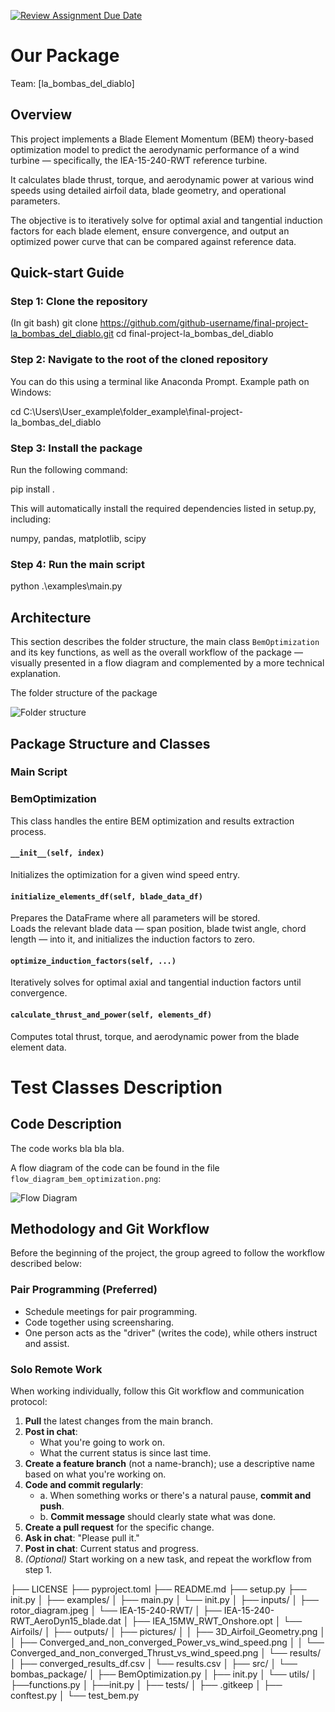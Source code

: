 [![Review Assignment Due Date](https://classroom.github.com/assets/deadline-readme-button-22041afd0340ce965d47ae6ef1cefeee28c7c493a6346c4f15d667ab976d596c.svg)](https://classroom.github.com/a/zjSXGKeR)
# Our Package

Team: [la_bombas_del_diablo]

## Overview

This project implements a Blade Element Momentum (BEM) theory-based optimization model to predict the aerodynamic performance of a wind turbine — specifically, the IEA-15-240-RWT reference turbine.

It calculates blade thrust, torque, and aerodynamic power at various wind speeds using detailed airfoil data, blade geometry, and operational parameters.

The objective is to iteratively solve for optimal axial and tangential induction factors for each blade element, ensure convergence, and output an optimized power curve that can be compared against reference data.


## Quick-start Guide

### Step 1: Clone the repository

(In git bash)
git clone https://github.com/github-username/final-project-la_bombas_del_diablo.git
cd final-project-la_bombas_del_diablo

### Step 2: Navigate to the root of the cloned repository
You can do this using a terminal like Anaconda Prompt.
Example path on Windows:

cd C:\Users\User_example\folder_example\final-project-la_bombas_del_diablo

### Step 3: Install the package
Run the following command:

pip install .

This will automatically install the required dependencies listed in setup.py, including:

numpy, pandas, matplotlib, scipy

### Step 4: Run the main script

python .\examples\main.py



## Architecture
This section describes the folder structure, the main class `BemOptimization` and its key functions, as well as the overall workflow of the package — visually presented in a flow diagram and complemented by a more technical explanation.


The folder structure of the package 

![Folder structure](./folder_structure.png)


## Package Structure and Classes

### Main Script

### BemOptimization

This class handles the entire BEM optimization and results extraction process.

#### `__init__(self, index)`
Initializes the optimization for a given wind speed entry.

#### `initialize_elements_df(self, blade_data_df)`
Prepares the DataFrame where all parameters will be stored.  
Loads the relevant blade data — span position, blade twist angle, chord length — into it, and initializes the induction factors to zero.

#### `optimize_induction_factors(self, ...)`
Iteratively solves for optimal axial and tangential induction factors until convergence.

#### `calculate_thrust_and_power(self, elements_df)`
Computes total thrust, torque, and aerodynamic power from the blade element data.


# Test Classes Description




## Code Description
The code works bla bla bla.

A flow diagram of the code can be found in the file `flow_diagram_bem_optimization.png`:

![Flow Diagram](./flow_diagram_bem_optimization.png)


## Methodology and Git Workflow

Before the beginning of the project, the group agreed to follow the workflow described below:

### Pair Programming (Preferred)
- Schedule meetings for pair programming.
- Code together using screensharing.
- One person acts as the "driver" (writes the code), while others instruct and assist.

### Solo Remote Work
When working individually, follow this Git workflow and communication protocol:

1. **Pull** the latest changes from the main branch.
2. **Post in chat**:
   - What you're going to work on.
   - What the current status is since last time.
3. **Create a feature branch** (not a name-branch); use a descriptive name based on what you're working on.
4. **Code and commit regularly**:
   - a. When something works or there's a natural pause, **commit and push**.
   - b. **Commit message** should clearly state what was done.
5. **Create a pull request** for the specific change.
6. **Ask in chat**: "Please pull it."
7. **Post in chat**: Current status and progress.
8. *(Optional)* Start working on a new task, and repeat the workflow from step 1.





├── LICENSE
├── pyproject.toml
├── README.md
├── setup.py
├── init.py
│
├── examples/
│ ├── main.py
│ └── init.py
│
├── inputs/
│ ├── rotor_diagram.jpeg
│ └── IEA-15-240-RWT/
│ ├── IEA-15-240-RWT_AeroDyn15_blade.dat
│ ├── IEA_15MW_RWT_Onshore.opt
│ └── Airfoils/
│
├── outputs/
│ ├── pictures/
│ │ ├── 3D_Airfoil_Geometry.png
│ │ ├── Converged_and_non_converged_Power_vs_wind_speed.png
│ │ └── Converged_and_non_converged_Thrust_vs_wind_speed.png
│ └── results/
│  ├── converged_results_df.csv
│  └── results.csv
│
├── src/
│ └── bombas_package/
│   ├── BemOptimization.py
│ ├── init.py
│ └── utils/
│   ├──functions.py
│   ├──init.py
│
├── tests/
│   ├── .gitkeep
│   ├── conftest.py
│   └── test_bem.py